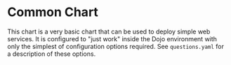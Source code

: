 # Common Chart

This chart is a very basic chart that can be used to deploy simple web services. It is configured to "just work" 
inside the Dojo environment with only the simplest of configuration options required. See `questions.yaml` for a 
description of these options.